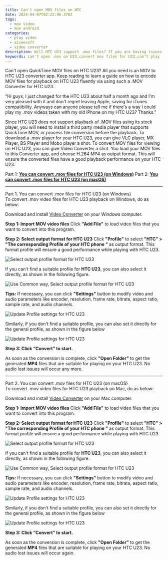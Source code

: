 ```yaml
---
title: Can't open MOV files on HTC 
date: 2024-04-07T02:22:06.376Z
tags: 
  - mov video
  - mov android
categories: 
  - play video
  - aiseesoft
  - video converter
description: Will HTC U23 support .mov files? If you are having issues playing MOV files on HTC U23, you are just here in the right place. This article explains how to get HTC U23 playing MOV movies in simple steps.
keywords: can't open .mov on U23,convert mov files for U23,can't play .mov on HTC U23,.mov playback on HTC U23,can't play .mov on HTC ,will mov play on HTC ,how to converter 720p to mov on android,mov file not supported in HTC U23,best mov transcoder android,HTC U23 wont play mov,video to mp4 codec converter for android,mov to h264 converter android
---
```


<div class="atpl-content atpl-for-aiseesoft-video-converter play-mov-on-android">

<div class="atpl-post-description-part-1">
<div class="tpl-content-sub-paragraph-normal">
  <p>
    Can't open QuickTime MOV files on HTC U23? All you need is an MOV to HTC U23 converter app. Keep reading to learn a guide on how to encode MOV files for playback on HTC U23 fluently via using such a .MOV Converter for HTC U23.
  </p>
</div>
</div>



<div class="atpl-post-description-part-2">
<div class="tpl-content-sub-paragraph-question">
  “Hi guys, I just changed for the HTC U23 about half a month ago and I'm very pleased with it and don't regret leaving Apple, saving for iTunes compatibility. Anyways can anyone please tell me if there's a way I could play my .mov videos taken with my old iPhone on my HTC U23? Thanks.”
</div>
<div class="tpl-content-sub-paragraph-content">
<p>
  Since HTC U23 does not support playback of .MOV files using its stock player, you will need to install a third party media player that supports QuickTime MOV, or process file conversion before the playback. To download a .mov player for your HTC U23, you can give VLC player, MX Player, BS Player and Mobo player a shot. To convert MOV files for viewing on HTC U23, you can give Video Converter a shot. You load your MOV files to this Converter app, and choose H.264 MP4 as output format. This will ensure the converted files have a good playback performance on your HTC U23.
</p>
</div>
</div>

Part 1: <strong><a href="#p1">You can convert .mov files for HTC U23 (on Windows)</a></strong>
Part 2: <strong><a href="#p2">You can convert .mov files for HTC U23 (on macOS)</a></strong>

<!-- Part 1 -->
<a id="p1" name="p1" ></a><hr>

<div class="atpl-step-part-style">Part 1. You can convert .mov files for HTC U23 (on Windows)</div>
To convert .mov video files for HTC U23 playback on Windows, do as below:

Download and install <a class="atpl-step-content-a-style" href="https://tools.techidaily.com/aiseesoft-total-video-converter/" >Video Converter</a> on your Windows computer.


<strong>Step 1: Import MOV video files </strong>
Click <b>"Add File"</b> to load video files that you want to convert into this program.

<strong>Step 2: Select output format for HTC U23</strong>
Click <b>"Profile"</b> to select <b>"HTC" > "The corresponding Profile of your HTC phone "</b> as output format. This format profile will ensure a good performance while playing with HTC U23.

<img src="https://tools.techidaily.com/images/apps/aiseesoft/video-converter/devices/htc/fv.mp4/win/profile-5.png" class="atpl-imgstyle" alt="Select output profile format for HTC U23" />

If you can't find a suitable profile for **HTC U23**, you can also select it directly, as shown in the following figure.

<img src="https://tools.techidaily.com/images/apps/aiseesoft/video-converter/devices/common_android/fv.mp4/win/profile.png" class="atpl-imgstyle" alt="Use Common way, Select output profile format for HTC U23" />

<strong>Tips:</strong>
If necessary, you can click <b>"Settings"</b> button to modify video and audio parameters like encoder, resolution, frame rate, bitrate, aspect ratio, sample rate, and audio channels. 

<img src="https://tools.techidaily.com/images/apps/aiseesoft/video-converter/devices/htc/fv.mp4/win/settings-5.png" class="atpl-imgstyle"  alt="Update Profile settings for HTC U23" />

Similarly, if you don't find a suitable profile, you can also set it directly for the general profile, as shown in the figure below

<img src="https://tools.techidaily.com/images/apps/aiseesoft/video-converter/devices/common_android/fv.mp4/win/settings.png" class="atpl-imgstyle"  alt="Update Profile settings for HTC U23" />

<strong>Step 3: Click “Convert” to start.</strong>

As soon as the conversion is complete, click <b>"Open Folder"</b> to get the generated <b>MP4</b> files that are suitable for playing on your HTC U23. No audio lost issues will occur any more.

<!-- Part 2 -->
<a id="p2" name="p2"></a><hr>

<div class="atpl-step-part-style">Part 2. You can convert .mov files for HTC U23 (on macOS)</div>
To convert .mov video files for HTC U23 playback on Mac, do as below:

Download and install <a class="atpl-step-content-a-style" href="https://tools.techidaily.com/aiseesoft-total-video-converter/" >Video Converter</a> on your Mac computer.

<strong>Step 1: Import MOV video files </strong>
Click <b>"Add File"</b> to load video files that you want to convert into this program.

<strong>Step 2: Select output format for HTC U23</strong>
Click <b>"Profile"</b> to select <b>"HTC" > "The corresponding Profile of your HTC phone "</b> as output format. This format profile will ensure a good performance while playing with HTC U23.

<img src="https://tools.techidaily.com/images/apps/aiseesoft/video-converter/devices/htc/fv.mp4/mac/profile.png" class="atpl-imgstyle" alt="Select output profile format for HTC U23" />

If you can't find a suitable profile for **HTC U23**, you can also select it directly, as shown in the following figure.

<img src="https://tools.techidaily.com/images/apps/aiseesoft/video-converter/devices/common_android/fv.mp4/mac/profile.png" class="atpl-imgstyle" alt="Use Common way, Select output profile format for HTC U23" />

<strong>Tips:</strong>
If necessary, you can click <b>"Settings"</b> button to modify video and audio parameters like encoder, resolution, frame rate, bitrate, aspect ratio, sample rate, and audio channels. 

<img src="https://tools.techidaily.com/images/apps/aiseesoft/video-converter/devices/htc/fv.mp4/mac/settings.png" class="atpl-imgstyle"  alt="Update Profile settings for HTC U23" />

Similarly, if you don't find a suitable profile, you can also set it directly for the general profile, as shown in the figure below

<img src="https://tools.techidaily.com/images/apps/aiseesoft/video-converter/devices/common_android/fv.mp4/win/settings.png" class="atpl-imgstyle"  alt="Update Profile settings for HTC U23" />

<strong>Step 3: Click “Convert” to start.</strong>

As soon as the conversion is complete, click <b>"Open Folder"</b> to get the generated <b>MP4</b> files that are suitable for playing on your HTC U23. No audio lost issues will occur again.



<div class="atpl-post-end">
  <div class="atpl-post-device-model-description">
    
  </div>
</div>

<ins class="adsbygoogle"
     style="display:block"
     data-ad-client="ca-pub-7571918770474297"
     data-ad-slot="8358498916"
     data-ad-format="auto"
     data-full-width-responsive="true"></ins>


</div>
<ins class="adsbygoogle"
    style="display:block"
    data-ad-format="autorelaxed"
    data-ad-client="ca-pub-7571918770474297"
    data-ad-slot="1223367746"></ins>
